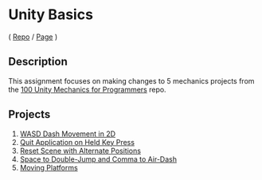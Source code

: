 # Unity Basics
( [Repo](https://github.com/JaiChong/css385/tree/main/01_unity_basics/) / [Page](https://jaichong.github.io/css385/01_unity_basics/) )

## Description
This assignment focuses on making changes to 5 mechanics projects from the [100 Unity Mechanics for Programmers](https://github.com/t4guw/100-Unity-Mechanics-for-Programmers) repo.

## Projects
1. [WASD Dash Movement in 2D](https://jaichong.github.io/css385/01_unity_basics/wasd_dash_movement_2d/)
2. [Quit Application on Held Key Press](https://jaichong.github.io/css385/01_unity_basics/quit_application_on_held_key_press/)
3. [Reset Scene with Alternate Positions](https://jaichong.github.io/css385/01_unity_basics/reset_scene_with_alt_positions/)
4. [Space to Double-Jump and Comma to Air-Dash](https://jaichong.github.io/css385/01_unity_basics/space_double_jump_and_comma_air_dash)
5. [Moving Platforms](https://jaichong.github.io/css385/01_unity_basics/moving_platforms/)
